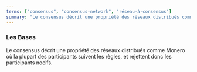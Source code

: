 ```yaml
---
terms: ["consensus", "consensus-network", "réseau-à-consensus"]
summary: "Le consensus décrit une propriété des réseaux distribués comme Monero où la plupart des participants suivent les règles, et rejettent donc les participants nocifs."
---
```


### Les Bases

Le consensus décrit une propriété des réseaux distribués comme Monero où la plupart des participants suivent les règles, et rejettent donc les participants nocifs.
